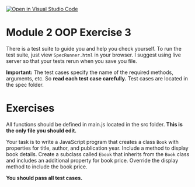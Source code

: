 [![Open in Visual Studio Code](https://classroom.github.com/assets/open-in-vscode-2e0aaae1b6195c2367325f4f02e2d04e9abb55f0b24a779b69b11b9e10269abc.svg)](https://classroom.github.com/online_ide?assignment_repo_id=15907312&assignment_repo_type=AssignmentRepo)
# Module 2 OOP Exercise 3

There is a test suite to guide you and help you check yourself. To run the test suite, just view `SpecRunner.html` in your browser. I suggest using live server so that your tests rerun when you save you file.

**Important:** The test cases specify the name of the required methods, arguments, etc. So **read each test case carefully.** Test cases are located in the spec folder.

# Exercises
All functions should be defined in main.js located in the src folder. **This is the only file you should edit.**

Your task is to write a JavaScript program that creates a class `Book` with properties for title, author, and publication year. Include a method to display book details. Create a subclass called `Ebook` that inherits from the `Book` class and includes an additional property for book price. Override the display method to include the book price.

 **You should pass all test cases.**
